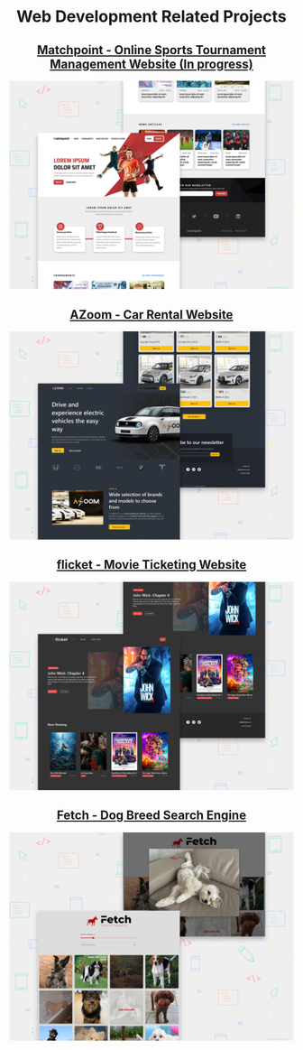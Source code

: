 <h1 align="center">Web Development Related Projects</h1>

<div align="center">

## [Matchpoint - Online Sports Tournament Management Website (In progress)](https://github.com/brandonlouis/Matchpoint)
![previewMatchpoint](https://github.com/brandonlouis/Matchpoint/blob/master/screenshots/preview.png)

## [AZoom - Car Rental Website](https://github.com/brandonlouis/AZoom)
![previewAZoom](https://github.com/brandonlouis/AZoom/blob/main/screenshots/desktop1.png)

## [flicket - Movie Ticketing Website](https://github.com/brandonlouis/flicket)
![previewflicket](https://github.com/brandonlouis/flicket/blob/master/screenshots/desktop2.png)

## [Fetch - Dog Breed Search Engine](https://github.com/brandonlouis/Fetch)
![previewFetch](https://github.com/brandonlouis/Fetch/blob/main/screenshots/desktop.png)

</div>
